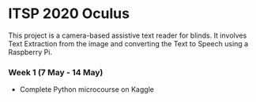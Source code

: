 # ITSP 2020 Oculus

This project is a camera-based assistive text reader for blinds. It involves Text Extraction from the image and converting the Text to Speech using a Raspberry Pi.

### Week 1 (7 May - 14 May)

* Complete Python microcourse on Kaggle
